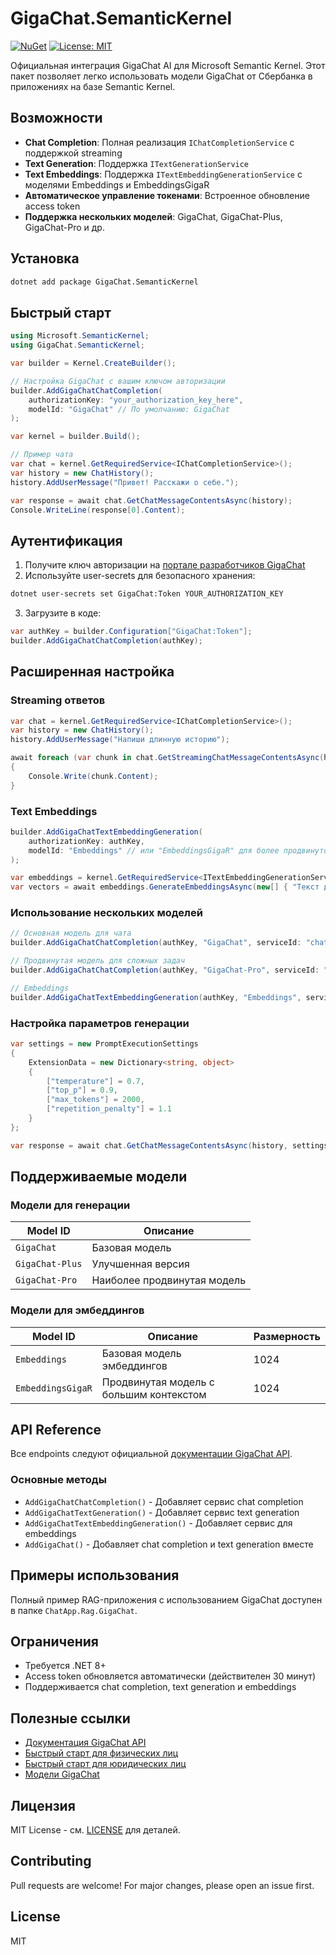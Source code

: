 # GigaChat.SemanticKernel

[![NuGet](https://img.shields.io/nuget/v/GigaChat.SemanticKernel.svg)](https://www.nuget.org/packages/GigaChat.SemanticKernel)
[![License: MIT](https://img.shields.io/badge/License-MIT-yellow.svg)](https://opensource.org/licenses/MIT)

Официальная интеграция GigaChat AI для Microsoft Semantic Kernel. Этот пакет позволяет легко использовать модели GigaChat от Сбербанка в приложениях на базе Semantic Kernel.

## Возможности

- **Chat Completion**: Полная реализация `IChatCompletionService` с поддержкой streaming
- **Text Generation**: Поддержка `ITextGenerationService`
- **Text Embeddings**: Поддержка `ITextEmbeddingGenerationService` с моделями Embeddings и EmbeddingsGigaR
- **Автоматическое управление токенами**: Встроенное обновление access token
- **Поддержка нескольких моделей**: GigaChat, GigaChat-Plus, GigaChat-Pro и др.

## Установка

```bash
dotnet add package GigaChat.SemanticKernel
```

## Быстрый старт

```csharp
using Microsoft.SemanticKernel;
using GigaChat.SemanticKernel;

var builder = Kernel.CreateBuilder();

// Настройка GigaChat с вашим ключом авторизации
builder.AddGigaChatChatCompletion(
    authorizationKey: "your_authorization_key_here",
    modelId: "GigaChat" // По умолчанию: GigaChat
);

var kernel = builder.Build();

// Пример чата
var chat = kernel.GetRequiredService<IChatCompletionService>();
var history = new ChatHistory();
history.AddUserMessage("Привет! Расскажи о себе.");

var response = await chat.GetChatMessageContentsAsync(history);
Console.WriteLine(response[0].Content);
```

## Аутентификация

1. Получите ключ авторизации на [портале разработчиков GigaChat](https://developers.sber.ru/portal/products/gigachat-api)
2. Используйте user-secrets для безопасного хранения:

```bash
dotnet user-secrets set GigaChat:Token YOUR_AUTHORIZATION_KEY
```

3. Загрузите в коде:

```csharp
var authKey = builder.Configuration["GigaChat:Token"];
builder.AddGigaChatChatCompletion(authKey);
```

## Расширенная настройка

### Streaming ответов

```csharp
var chat = kernel.GetRequiredService<IChatCompletionService>();
var history = new ChatHistory();
history.AddUserMessage("Напиши длинную историю");

await foreach (var chunk in chat.GetStreamingChatMessageContentsAsync(history))
{
    Console.Write(chunk.Content);
}
```

### Text Embeddings

```csharp
builder.AddGigaChatTextEmbeddingGeneration(
    authorizationKey: authKey,
    modelId: "Embeddings" // или "EmbeddingsGigaR" для более продвинутой модели
);

var embeddings = kernel.GetRequiredService<ITextEmbeddingGenerationService>();
var vectors = await embeddings.GenerateEmbeddingsAsync(new[] { "Текст для векторизации" });
```

### Использование нескольких моделей

```csharp
// Основная модель для чата
builder.AddGigaChatChatCompletion(authKey, "GigaChat", serviceId: "chat");

// Продвинутая модель для сложных задач
builder.AddGigaChatChatCompletion(authKey, "GigaChat-Pro", serviceId: "pro");

// Embeddings
builder.AddGigaChatTextEmbeddingGeneration(authKey, "Embeddings", serviceId: "embeddings");
```

### Настройка параметров генерации

```csharp
var settings = new PromptExecutionSettings
{
    ExtensionData = new Dictionary<string, object>
    {
        ["temperature"] = 0.7,
        ["top_p"] = 0.9,
        ["max_tokens"] = 2000,
        ["repetition_penalty"] = 1.1
    }
};

var response = await chat.GetChatMessageContentsAsync(history, settings);
```

## Поддерживаемые модели

### Модели для генерации
| Model ID | Описание |
|----------|----------|
| `GigaChat` | Базовая модель |
| `GigaChat-Plus` | Улучшенная версия |
| `GigaChat-Pro` | Наиболее продвинутая модель |

### Модели для эмбеддингов
| Model ID | Описание | Размерность |
|----------|----------|-------------|
| `Embeddings` | Базовая модель эмбеддингов | 1024 |
| `EmbeddingsGigaR` | Продвинутая модель с большим контекстом | 1024 |

## API Reference

Все endpoints следуют официальной [документации GigaChat API](https://developers.sber.ru/docs/ru/gigachat/api/reference/rest/gigachat-api).

### Основные методы

- `AddGigaChatChatCompletion()` - Добавляет сервис chat completion
- `AddGigaChatTextGeneration()` - Добавляет сервис text generation  
- `AddGigaChatTextEmbeddingGeneration()` - Добавляет сервис для embeddings
- `AddGigaChat()` - Добавляет chat completion и text generation вместе

## Примеры использования

Полный пример RAG-приложения с использованием GigaChat доступен в папке `ChatApp.Rag.GigaChat`.

## Ограничения

- Требуется .NET 8+
- Access token обновляется автоматически (действителен 30 минут)
- Поддерживается chat completion, text generation и embeddings

## Полезные ссылки

- [Документация GigaChat API](https://developers.sber.ru/docs/ru/gigachat/api/reference/rest/gigachat-api)
- [Быстрый старт для физических лиц](https://developers.sber.ru/docs/ru/gigachat/individuals-quickstart)
- [Быстрый старт для юридических лиц](https://developers.sber.ru/docs/ru/gigachat/legal-quickstart)
- [Модели GigaChat](https://developers.sber.ru/docs/ru/gigachat/models)

## Лицензия

MIT License - см. [LICENSE](LICENSE) для деталей.


## Contributing

Pull requests are welcome! For major changes, please open an issue first.

## License

MIT
